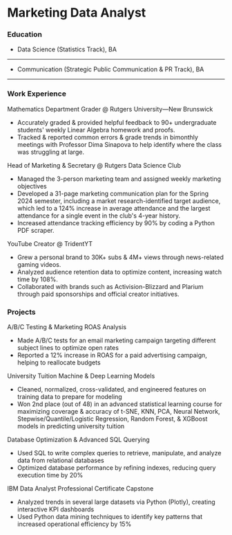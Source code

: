 # Marketing Data Analyst

### Education
- Data Science (Statistics Track), BA
---
- Communication (Strategic Public Communication & PR Track), BA
---

### Work Experience
Mathematics Department Grader @ Rutgers University—New Brunswick
- Accurately graded & provided helpful feedback to 90+ undergraduate students' weekly Linear Algebra homework and proofs.
- Tracked & reported common errors & grade trends in bimonthly meetings with Professor Dima Sinapova to help identify where the class was struggling at large.

Head of Marketing & Secretary @ Rutgers Data Science Club
- Managed the 3-person marketing team and assigned weekly marketing objectives
- Developed a 31-page marketing communication plan for the Spring 2024 semester, including a market research-identified target audience, which led to a 124% increase in average attendance and the largest attendance for a single event in the club's 4-year history.
- Increased attendance tracking efficiency by 90% by coding a Python PDF scraper.

YouTube Creator @ TridentYT
- Grew a personal brand to 30K+ subs & 4M+ views through news-related gaming videos.
- Analyzed audience retention data to optimize content, increasing watch time by 108%.
- Collaborated with brands such as Activision-Blizzard and Plarium through paid sponsorships and official creator initiatives.

### Projects
A/B/C Testing & Marketing ROAS Analysis
- Made A/B/C tests for an email marketing campaign targeting different subject lines to optimize open rates
- Reported a 12% increase in ROAS for a paid advertising campaign, helping to reallocate budgets

University Tuition Machine & Deep Learning Models
- Cleaned, normalized, cross-validated, and engineered features on training data to prepare for modeling
- Won 2nd place (out of 48) in an advanced statistical learning course for maximizing coverage & accuracy of t-SNE, KNN, PCA, Neural Network, Stepwise/Quantile/Logistic Regression, Random Forest, & XGBoost models in predicting university tuition

Database Optimization & Advanced SQL Querying
- Used SQL to write complex queries to retrieve, manipulate, and analyze data from relational databases
- Optimized database performance by refining indexes, reducing query execution time by 20%

IBM Data Analyst Professional Certificate Capstone
- Analyzed trends in several large datasets via Python (Plotly), creating interactive KPI dashboards
- Used Python data mining techniques to identify key patterns that increased operational efficiency by 15%
